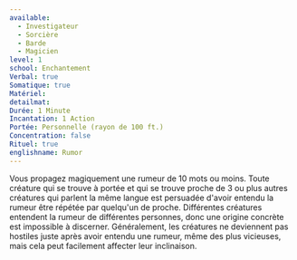 ```yaml
---
available:
  - Investigateur
  - Sorcière
  - Barde
  - Magicien
level: 1
school: Enchantement
Verbal: true
Somatique: true
Matériel: 
detailmat: 
Durée: 1 Minute
Incantation: 1 Action
Portée: Personnelle (rayon de 100 ft.)
Concentration: false
Rituel: true
englishname: Rumor
---
```

Vous propagez magiquement une rumeur de 10 mots ou moins. Toute créature qui se trouve à portée et qui se trouve proche de 3 ou plus autres créatures qui parlent la même langue est persuadée d'avoir entendu la rumeur être répétée par quelqu'un de proche. Différentes créatures entendent la rumeur de différentes personnes, donc une origine concrète est impossible à discerner. Généralement, les créatures ne deviennent pas hostiles juste après avoir entendu une rumeur, même des plus vicieuses, mais cela peut facilement affecter leur inclinaison.
